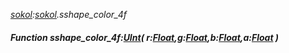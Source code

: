 _[sokol](../../modules/sokol/sokol-module.md):[sokol](../../modules/sokol/sokol-module.md).sshape\_color\_4f_
##### Function sshape\_color\_4f:[UInt](../../modules/wonkey/wonkey-types-uint.md)( r:[Float](../../modules/wonkey/wonkey-types-float.md),g:[Float](../../modules/wonkey/wonkey-types-float.md),b:[Float](../../modules/wonkey/wonkey-types-float.md),a:[Float](../../modules/wonkey/wonkey-types-float.md) )
